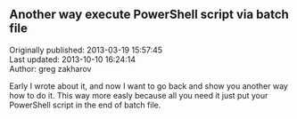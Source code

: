 ## Another way execute PowerShell script via batch file  
Originally published: 2013-03-19 15:57:45  
Last updated: 2013-10-10 16:24:14  
Author: greg zakharov  
  
Early I wrote about it, and now I want to go back and show you another way how to do it. This way more easly because all you need it just put your PowerShell script in the end of batch file.